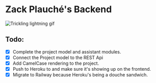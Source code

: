 # Zack Plauché's Backend
![Trickling lightning gif](https://media4.giphy.com/media/CKlafeh1NAxz35KTq4/giphy-downsized-large.gif)


## Todo:
- [x] Complete the project model and assistant modules.
- [x] Connect the Project model to the REST Api
- [x] Add CamelCase rendering to the project.
- [x] Push to Heroku to and make sure it's showing up on the frontend.
- [x] Migrate to Railway because Heroku's being a douche sandwich.